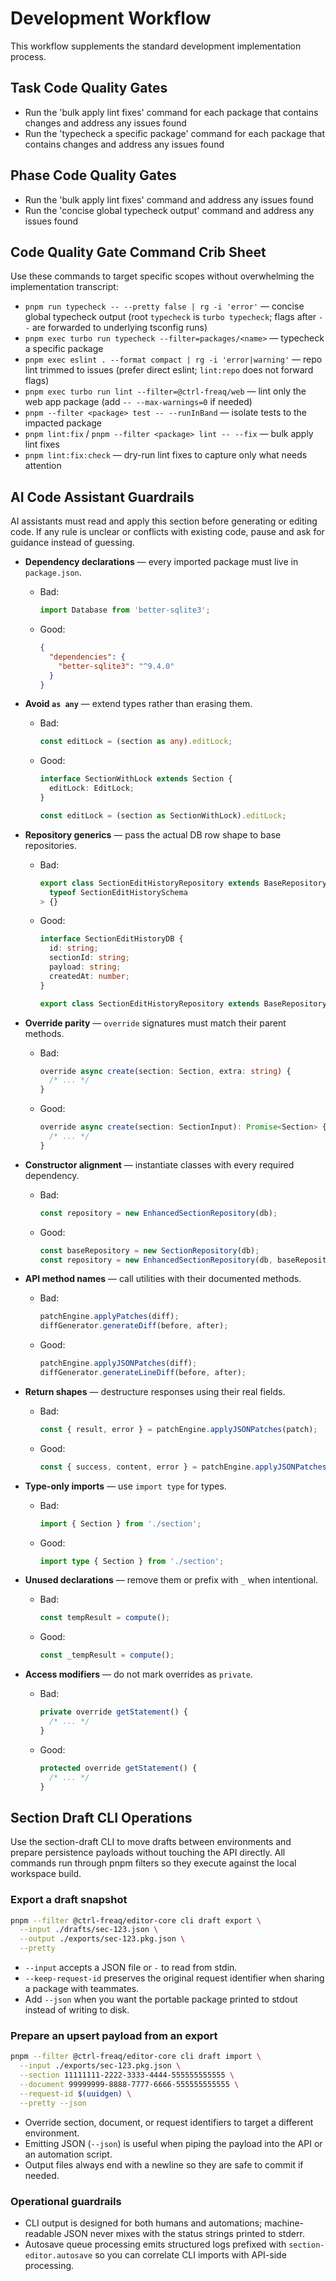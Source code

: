 # Development Workflow

This workflow supplements the standard development implementation process.

## Task Code Quality Gates

- Run the 'bulk apply lint fixes' command for each package that contains changes
  and address any issues found
- Run the 'typecheck a specific package' command for each package that contains
  changes and address any issues found

## Phase Code Quality Gates

- Run the 'bulk apply lint fixes' command and address any issues found
- Run the 'concise global typecheck output' command and address any issues found

## Code Quality Gate Command Crib Sheet

Use these commands to target specific scopes without overwhelming the
implementation transcript:

- `pnpm run typecheck -- --pretty false | rg -i 'error'` — concise global
  typecheck output (root `typecheck` is `turbo typecheck`; flags after `--` are
  forwarded to underlying tsconfig runs)
- `pnpm exec turbo run typecheck --filter=packages/<name>` — typecheck a
  specific package
- `pnpm exec eslint . --format compact | rg -i 'error|warning'` — repo lint
  trimmed to issues (prefer direct eslint; `lint:repo` does not forward flags)
- `pnpm exec turbo run lint --filter=@ctrl-freaq/web` — lint only the web app
  package (add `-- --max-warnings=0` if needed)
- `pnpm --filter <package> test -- --runInBand` — isolate tests to the impacted
  package
- `pnpm lint:fix` / `pnpm --filter <package> lint -- --fix` — bulk apply lint
  fixes
- `pnpm lint:fix:check` — dry-run lint fixes to capture only what needs
  attention

## AI Code Assistant Guardrails

AI assistants must read and apply this section before generating or editing
code. If any rule is unclear or conflicts with existing code, pause and ask for
guidance instead of guessing.

- **Dependency declarations** — every imported package must live in
  `package.json`.
  - Bad:
    ```ts
    import Database from 'better-sqlite3';
    ```
  - Good:
    ```json
    {
      "dependencies": {
        "better-sqlite3": "^9.4.0"
      }
    }
    ```
- **Avoid `as any`** — extend types rather than erasing them.
  - Bad:
    ```ts
    const editLock = (section as any).editLock;
    ```
  - Good:

    ```ts
    interface SectionWithLock extends Section {
      editLock: EditLock;
    }

    const editLock = (section as SectionWithLock).editLock;
    ```

- **Repository generics** — pass the actual DB row shape to base repositories.
  - Bad:
    ```ts
    export class SectionEditHistoryRepository extends BaseRepository<
      typeof SectionEditHistorySchema
    > {}
    ```
  - Good:

    ```ts
    interface SectionEditHistoryDB {
      id: string;
      sectionId: string;
      payload: string;
      createdAt: number;
    }

    export class SectionEditHistoryRepository extends BaseRepository<SectionEditHistoryDB> {}
    ```

- **Override parity** — `override` signatures must match their parent methods.
  - Bad:
    ```ts
    override async create(section: Section, extra: string) {
      /* ... */
    }
    ```
  - Good:
    ```ts
    override async create(section: SectionInput): Promise<Section> {
      /* ... */
    }
    ```
- **Constructor alignment** — instantiate classes with every required
  dependency.
  - Bad:
    ```ts
    const repository = new EnhancedSectionRepository(db);
    ```
  - Good:
    ```ts
    const baseRepository = new SectionRepository(db);
    const repository = new EnhancedSectionRepository(db, baseRepository);
    ```
- **API method names** — call utilities with their documented methods.
  - Bad:
    ```ts
    patchEngine.applyPatches(diff);
    diffGenerator.generateDiff(before, after);
    ```
  - Good:
    ```ts
    patchEngine.applyJSONPatches(diff);
    diffGenerator.generateLineDiff(before, after);
    ```
- **Return shapes** — destructure responses using their real fields.
  - Bad:
    ```ts
    const { result, error } = patchEngine.applyJSONPatches(patch);
    ```
  - Good:
    ```ts
    const { success, content, error } = patchEngine.applyJSONPatches(patch);
    ```
- **Type-only imports** — use `import type` for types.
  - Bad:
    ```ts
    import { Section } from './section';
    ```
  - Good:
    ```ts
    import type { Section } from './section';
    ```
- **Unused declarations** — remove them or prefix with `_` when intentional.
  - Bad:
    ```ts
    const tempResult = compute();
    ```
  - Good:
    ```ts
    const _tempResult = compute();
    ```
- **Access modifiers** — do not mark overrides as `private`.
  - Bad:
    ```ts
    private override getStatement() {
      /* ... */
    }
    ```
  - Good:
    ```ts
    protected override getStatement() {
      /* ... */
    }
    ```

## Section Draft CLI Operations

Use the section-draft CLI to move drafts between environments and prepare
persistence payloads without touching the API directly. All commands run through
pnpm filters so they execute against the local workspace build.

### Export a draft snapshot

```bash
pnpm --filter @ctrl-freaq/editor-core cli draft export \
  --input ./drafts/sec-123.json \
  --output ./exports/sec-123.pkg.json \
  --pretty
```

- `--input` accepts a JSON file or `-` to read from stdin.
- `--keep-request-id` preserves the original request identifier when sharing a
  package with teammates.
- Add `--json` when you want the portable package printed to stdout instead of
  writing to disk.

### Prepare an upsert payload from an export

```bash
pnpm --filter @ctrl-freaq/editor-core cli draft import \
  --input ./exports/sec-123.pkg.json \
  --section 11111111-2222-3333-4444-555555555555 \
  --document 99999999-8888-7777-6666-555555555555 \
  --request-id $(uuidgen) \
  --pretty --json
```

- Override section, document, or request identifiers to target a different
  environment.
- Emitting JSON (`--json`) is useful when piping the payload into the API or an
  automation script.
- Output files always end with a newline so they are safe to commit if needed.

### Operational guardrails

- CLI output is designed for both humans and automations; machine-readable JSON
  never mixes with the status strings printed to stderr.
- Autosave queue processing emits structured logs prefixed with
  `section-editor.autosave` so you can correlate CLI imports with API-side
  processing.
